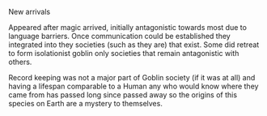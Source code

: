 New arrivals

Appeared after magic arrived, initially antagonistic towards most due to language barriers. Once communication could be established they integrated into they societies (such as they are) that exist. Some did retreat to form isolationist goblin only societies that remain antagonistic with others.

Record keeping was not a major part of Goblin society (if it was at all) and having a lifespan comparable to a Human any who would know where they came from has passed long since passed away so the origins of this species on Earth are a mystery to themselves.